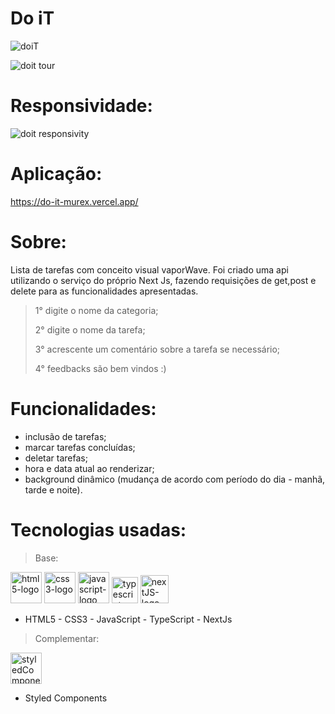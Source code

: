 # Do iT
![doiT](https://user-images.githubusercontent.com/84210050/133175270-d50ea5d4-87e1-4a7f-85f6-2ba5fa6eafd4.png)

![doit tour](https://user-images.githubusercontent.com/84210050/133175285-be322d25-5374-44ae-b692-9bee1068ee69.gif)

# Responsividade:

![doit responsivity](https://user-images.githubusercontent.com/84210050/133175603-aa25dcbf-8e98-4b5a-8682-23ef24e4d574.gif)

# Aplicação:

https://do-it-murex.vercel.app/

# Sobre:

Lista de tarefas com conceito visual vaporWave. Foi criado uma api utilizando o serviço do próprio Next Js, fazendo requisições de get,post e delete para as funcionalidades apresentadas.

> 1° digite o nome da categoria;
> 
> 2° digite o nome da tarefa;
> 
> 3° acrescente um comentário sobre a tarefa se necessário;
> 
> 4° feedbacks são bem vindos :)


# Funcionalidades:

- inclusão de tarefas;
- marcar tarefas concluídas;
- deletar tarefas;
- hora e data atual ao renderizar;
- background dinâmico (mudança de acordo com período do dia - manhã, tarde e noite).


# Tecnologias usadas:

> Base:

 <img  width='50px'  src='https://user-images.githubusercontent.com/84210050/132043336-d48a162f-c7f0-42a2-825d-96d0d3cf1998.png' alt='html5-logo' /> <img  width='50px'  src='https://user-images.githubusercontent.com/84210050/132043720-b43a7f9f-a5d3-4f31-99d8-28405783bd6b.png' alt='css3-logo' /> <img  width='50px'  src='https://user-images.githubusercontent.com/84210050/132044177-7af14c69-0ade-4d2b-83dc-922a408962a5.png' alt='javascript-logo' /> <img  width='42px'  src='https://upload.vectorlogo.zone/logos/typescriptlang/images/d166fafc-3264-4f1d-80f1-4c55b4aa6473.svg' alt='typescript-logo' />  <img  width='45px' src='https://user-images.githubusercontent.com/84210050/132927865-0c103b64-7bd3-4e26-ac5e-536d5989d4a4.png' alt='nextJS-logo'/>


- HTML5 - CSS3 - JavaScript - TypeScript - NextJs 

> Complementar:

 <img  width='50px'  src='https://cdn.worldvectorlogo.com/logos/styled-components-1.svg' alt='styledComponents-logo'/>  
 
- Styled Components 
